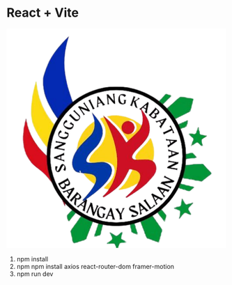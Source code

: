 # React + Vite


![alt](src/assets/logo.png)


1. npm install
2. npm npm install axios react-router-dom framer-motion
3. npm run dev
